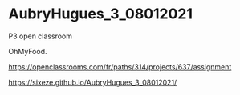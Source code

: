# AubryHugues_3_08012021

P3 open classroom 

OhMyFood. 

https://openclassrooms.com/fr/paths/314/projects/637/assignment


https://sixeze.github.io/AubryHugues_3_08012021/
